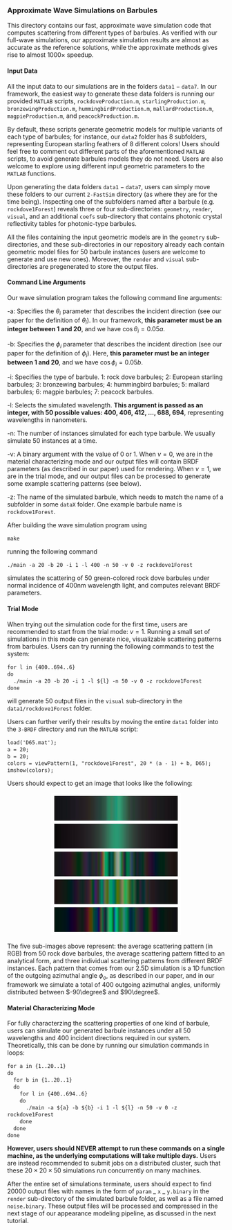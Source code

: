 ### Approximate Wave Simulations on Barbules
This directory contains our fast, approximate wave simulation code that computes scattering from different types of barbules. As verified with our full-wave simulations, our approximate simulation results are almost as accurate as the reference solutions, while the approximate methods gives rise to almost $1000 \times$ speedup.

#### Input Data
All the input data to our simulations are in the folders $\texttt{data1}-\texttt{data7}$. In our framework, the easiest way to generate these data folders is running our provided $\texttt{MATLAB}$ scripts, $\texttt{rockdoveProduction.m}$, $\texttt{starlingProduction.m}$, $\texttt{bronzewingProduction.m}$, $\texttt{hummingbirdProduction.m}$, $\texttt{mallardProduction.m}$, $\texttt{magpieProduction.m}$, and $\texttt{peacockProduction.m}$. 

By default, these scripts generate geometric models for multiple variants of each type of barbules; for instance, our $\texttt{data2}$ folder has 8 subfolders, representing European starling feathers of 8 different colors! Users should feel free to comment out different parts of the aforementioned $\texttt{MATLAB}$ scripts, to avoid generate barbules models they do not need. Users are also welcome to explore using different input geometric parameters to the $\texttt{MATLAB}$ functions.

Upon generating the data folders $\texttt{data1}-\texttt{data7}$, users can simply move these folders to our current $\texttt{2-FastSim}$ directory (as where they are for the time being). Inspecting one of the subfolders named after a barbule (e.g. $\texttt{rockdove1Forest}$) reveals three or four sub-directories: $\texttt{geometry}$, $\texttt{render}$, $\texttt{visual}$, and an additional $\texttt{coefs}$ sub-directory that contains photonic crystal reflectivity tables for photonic-type barbules. 

All the files containing the input geometric models are in the $\texttt{geometry}$ sub-directories, and these sub-directories in our repository already each contain geometric model files for 50 barbule instances (users are welcome to generate and use new ones). Moreover, the $\texttt{render}$ and $\texttt{visual}$ sub-directories are pregenerated to store the output files.

#### Command Line Arguments
Our wave simulation program takes the following command line arguments:

-a: Specifies the $\theta_i$ parameter that describes the incident direction (see our paper for the definition of $\theta_i$). In our framework, **this parameter must be an integer between 1 and 20**, and we have $\cos \theta_i = 0.05a$.

-b: Specifies the $\phi_i$ parameter that describes the incident direction (see our paper for the definition of $\phi_i$). Here, **this parameter must be an integer between 1 and 20**, and we have $\cos \phi_i = 0.05b$.

-i: Specifies the type of barbule. 1: rock dove barbules; 2: European starling barbules; 3: bronzewing barbules; 4: hummingbird barbules; 5: mallard barbules; 6: magpie barbules; 7: peacock barbules.

-l: Selects the simulated wavelength. **This argument is passed as an integer, with 50 possible values: 400, 406, 412, ..., 688, 694**, representing wavelengths in nanometers. 

-n: The number of instances simulated for each type barbule. We usually simulate 50 instances at a time.

-v: A binary argument with the value of 0 or 1. When $v=0$, we are in the material characterizing mode and our output files will contain BRDF parameters (as described in our paper) used for rendering. When $v=1$, we are in the trial mode, and our output files can be processed to generate some example scattering patterns (see below).

-z: The name of the simulated barbule, which needs to match the name of a subfolder in some $\texttt{dataX}$ folder. One example barbule name is $\texttt{rockdove1Forest}$.

After building the wave simulation program using
```
make
```
running the following command
```
./main -a 20 -b 20 -i 1 -l 400 -n 50 -v 0 -z rockdove1Forest
```
simulates the scattering of 50 green-colored rock dove barbules under normal incidence of 400nm wavelength light, and computes relevant BRDF parameters.

#### Trial Mode
When trying out the simulation code for the first time, users are recommended to start from the trial mode: $v=1$. Running a small set of simulations in this mode can generate nice, visualizable scattering patterns from barbules. Users can try running the following commands to test the system:
```
for l in {400..694..6}
do
  ./main -a 20 -b 20 -i 1 -l ${l} -n 50 -v 0 -z rockdove1Forest
done
```
will generate 50 output files in the $\texttt{visual}$ sub-directory in the $\texttt{data1/rockdove1Forest}$ folder.

Users can further verify their results by moving the entire $\texttt{data1}$ folder into the $\texttt{3-BRDF}$ directory and run the $\texttt{MATLAB}$ script:
```
load('D65.mat');
a = 20;
b = 20;
colors = viewPattern(1, "rockdove1Forest", 20 * (a - 1) + b, D65);
imshow(colors);
```
Users should expect to get an image that looks like the following:
<p align="center">
  <img src="https://github.com/blaire9989/FeatherLab/blob/main/3-BRDF/example.jpg" alt="gray" style="width:300px;"/>
</p>

The five sub-images above represent: the average scattering pattern (in RGB) from 50 rock dove barbules, the average scattering pattern fitted to an analytical form, and three individual scattering patterns from different BRDF instances. Each pattern that comes from our 2.5D simulation is a 1D function of the outgoing azimuthal angle $\phi_o$, as described in our paper, and in our framework we simulate a total of 400 outgoing azimuthal angles, uniformly distributed between $-90\degree$ and $90\degree$.

#### Material Characterizing Mode
For fully characterzing the scattering properties of one kind of barbule, users can simulate our generated barbule instances under all 50 wavelengths and 400 incident directions required in our system. Theoretically, this can be done by running our simulation commands in loops:
```
for a in {1..20..1}
do
  for b in {1..20..1}
  do
    for l in {400..694..6}
    do
      ./main -a ${a} -b ${b} -i 1 -l ${l} -n 50 -v 0 -z rockdove1Forest
    done
  done
done
```
**However, users should NEVER attempt to run these commands on a single machine, as the underlying computations will take multiple days.** Users are instead recommended to submit jobs on a distributed cluster, such that these $20 \times 20 \times 50$ simulations run concurrently on many machines.

After the entire set of simulations terminate, users should expect to find 20000 output files with names in the form of $\texttt{param}$ _ $\texttt{x}$ _ $\texttt{y.binary}$ in the $\texttt{render}$ sub-directory of the simulated barbule folder, as well as a file named $\texttt{noise.binary}$. These output files will be processed and compressed in the next stage of our appearance modeling pipeline, as discussed in the next tutorial.
